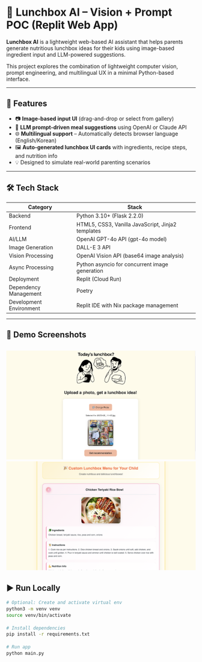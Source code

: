 # 🥗 Lunchbox AI – Vision + Prompt POC (Replit Web App)

**Lunchbox AI** is a lightweight web-based AI assistant that helps parents generate nutritious lunchbox ideas for their kids using image-based ingredient input and LLM-powered suggestions.

This project explores the combination of lightweight computer vision, prompt engineering, and multilingual UX in a minimal Python-based interface.

---

## 🚀 Features

- 📷 **Image-based input UI** (drag-and-drop or select from gallery)
- 🧠 **LLM prompt-driven meal suggestions** using OpenAI or Claude API
- 🌐 **Multilingual support** – Automatically detects browser language (English/Korean)
- 🖼 **Auto-generated lunchbox UI cards** with ingredients, recipe steps, and nutrition info
- 💡 Designed to simulate real-world parenting scenarios

---

## 🛠 Tech Stack

| Category | Stack |
|---------|-------|
| Backend | Python 3.10+ (Flask 2.2.0) |
| Frontend | HTML5, CSS3, Vanilla JavaScript, Jinja2 templates |
| AI/LLM | OpenAI GPT-4o API (gpt-4o model) |
| Image Generation | DALL-E 3 API |
| Vision Processing | OpenAI Vision API (base64 image analysis) |
| Async Processing | Python asyncio for concurrent image generation |
| Deployment | Replit (Cloud Run) |
| Dependency Management | Poetry |
| Development Environment | Replit IDE with Nix package management |

---

## 📸 Demo Screenshots

![Language & UX Flow](LunchboxAI_01.png)
![Teriyaki Chicken Rice bowl](LunchboxAI_02.png)
---

## ▶️ Run Locally

```bash
# Optional: Create and activate virtual env
python3 -m venv venv
source venv/bin/activate

# Install dependencies
pip install -r requirements.txt

# Run app
python main.py

